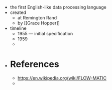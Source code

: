 - the first English-like data processing language
- created
	- at Remington Rand
	- by [[Grace Hopper]]
- timeline
	- 1955 — initial specification
	- 1959
	-
- # References
	- https://en.wikipedia.org/wiki/FLOW-MATIC
	-